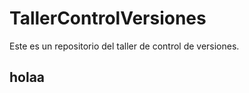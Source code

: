 # TallerControlVersiones
Este es un repositorio del taller de control de versiones.
<h2>holaa </h2>
